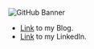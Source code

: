 ![GitHub Banner](https://user-images.githubusercontent.com/41315903/153723370-7a06ba66-8a0c-4fc6-a062-dd8334220611.png)

 - [Link](https://dev.to/kedarghule) to my Blog.
 - [Link](https://www.linkedin.com/in/kedar-ghule/) to my LinkedIn.
 
<!--
**kedarghule/kedarghule** is a ✨ _special_ ✨ repository because its `README.md` (this file) appears on your GitHub profile.

Here are some ideas to get you started:

- 🔭 I’m currently working on ...
- 🌱 I’m currently learning ...
- 👯 I’m looking to collaborate on ...
- 🤔 I’m looking for help with ...
- 💬 Ask me about ...
- 📫 How to reach me: ...
- 😄 Pronouns: ...
- ⚡ Fun fact: ...
-->
